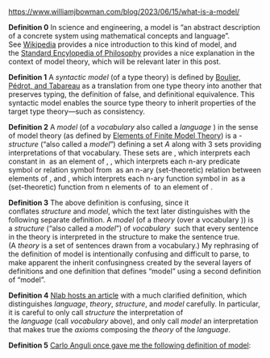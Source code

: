 https://www.williamjbowman.com/blog/2023/06/15/what-is-a-model/


**Definition 0** In science and engineering, a model is “an abstract description of a concrete system using mathematical concepts and language”. See [Wikipedia](https://en.wikipedia.org/wiki/Mathematical_model "Mathematical model") provides a nice introduction to this kind of model, and the [Standard Encylopedia of Philosophy](https://plato.stanford.edu/entries/model-theory/#Modelling "Models and Modelling") provides a nice explanation in the context of model theory, which will be relevant later in this post.

**Definition 1** A _syntactic model_ (of a type theory) is defined by [Boulier, Pédrot, and Tabareau](https://doi.org/10.1145/3018610.3018620 "The Next 700 Syntactical Models of Type Theory") as a translation from one type theory into another that preserves typing, the definition of false, and definitional equivalence. This syntactic model enables the source type theory to inherit properties of the target type theory—such as consistency.

**Definition 2** A _model_ (of a _vocabulary_ also called a _language_ ) in the sense of model theory (as defined by [Elements of Finite Model Theory](https://doi.org/10.1007/978-3-662-07003-1 "Elements of Finite Model Theory")) is a _-structure_ (“also called a _model_”) defining a set _A_ along with 3 sets providing interpretations of that vocabulary. These sets are , which interprets each constant in  as an element of , , which interprets each n-ary predicate symbol or relation symbol from  as an n-ary (set-theoretic) relation between elements of , and , which interprets each n-ary function symbol in  as a (set-theoretic) function from n elements of  to an element of .

**Definition 3** The above definition is confusing, since it conflates _structure_ and _model_, which the text later distinguishes with the following separate definition. A _model_ (of a _theory_ (over a vocabulary )) is a _structure_ (“also called a _model_”) of _vocabulary_  such that every sentence in the theory is interpreted in the structure to make the sentence true. (A _theory_ is a set of sentences drawn from a vocabulary.) My rephrasing of the definition of model is intentionally confusing and difficult to parse, to make apparent the inherit confusingness created by the several layers of definitions and one definition that defines “model” using a second definition of “model”.

**Definition 4** [Nlab hosts an article](https://ncatlab.org/nlab/show/structure+in+model+theory#Definition "Definition of 'structure' in model theory") with a much clarified definition, which distinguishes _language_, _theory_, _structure_, and _model_ carefully. In particular, it is careful to only call _structure_ the interpretation of the _language_ (call _vocabulary_ above), and only call _model_ an interpretation that makes true the _axioms_ composing the _theory_ of the _language_.

**Definition 5** [Carlo Anguli once gave me the following definition of model](https://twitter.com/carloangiuli/status/1640421574733078528?s=20):

>